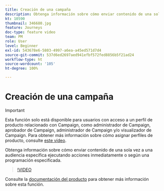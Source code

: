 ```yaml
---
title: Creación de una campaña
description: Obtenga información sobre cómo enviar contenido de una sola vez a una audiencia específica ejecutando acciones inmediatamente o según una programación especificada.
kt: 10590
thumbnail: 346680.jpg
feature: Journeys
doc-type: feature video
team: PM
role: User
level: Beginner
exl-id: 543678e6-5803-4997-a6ea-a45ed571d7d4
source-git-commit: 537d6ed2697aed941efbf572fed8856b5f21ad24
workflow-type: ht
source-wordcount: '105'
ht-degree: 100%

---
```


# Creación de una campaña

>[!IMPORTANT]
>
>Esta función solo está disponible para usuarios con acceso a un perfil de producto relacionado con Campaign, como administrador de Campaign, aprobador de Campaign, administrador de Campaign y/o visualizador de Campaign. Para obtener más información sobre cómo asignar perfiles de producto, consulte [este vídeo](/help/set-up-access/access-management.md).

Obtenga información sobre cómo enviar contenido de una sola vez a una audiencia específica ejecutando acciones inmediatamente o según una programación especificada.

>[!VIDEO](https://video.tv.adobe.com/v/346680?quality=12)

Consulte la [documentación del producto](https://experienceleague.adobe.com/docs/journey-optimizer/using/campaigns/get-started-with-campaigns.html?lang=es) para obtener más información sobre esta función.
